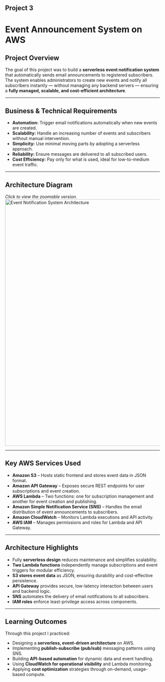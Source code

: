 ## Project 3
# Event Announcement System on AWS

## Project Overview
The goal of this project was to build a **serverless event notification system** that automatically sends email announcements to registered subscribers.  
The system enables administrators to create new events and notify all subscribers instantly — without managing any backend servers — ensuring a **fully managed, scalable, and cost-efficient architecture**.

---

## Business & Technical Requirements
- **Automation:** Trigger email notifications automatically when new events are created.  
- **Scalability:** Handle an increasing number of events and subscribers without manual intervention.  
- **Simplicity:** Use minimal moving parts by adopting a serverless approach.  
- **Reliability:** Ensure messages are delivered to all subscribed users.  
- **Cost Efficiency:** Pay only for what is used, ideal for low-to-medium event traffic.  

---

## Architecture Diagram

*Click to view the zoomable version.*  
[<img src="event-notification-architecture.png" alt="Event Notification System Architecture" width="800"/>](event-notification-architecture.png)  

---

## Key AWS Services Used
- **Amazon S3** – Hosts static frontend and stores event data in JSON format.  
- **Amazon API Gateway** – Exposes secure REST endpoints for user subscriptions and event creation.  
- **AWS Lambda** – Two functions: one for subscription management and another for event creation and publishing.  
- **Amazon Simple Notification Service (SNS)** – Handles the email distribution of event announcements to subscribers.  
- **Amazon CloudWatch** – Monitors Lambda executions and API activity.  
- **AWS IAM** – Manages permissions and roles for Lambda and API Gateway.  

---

## Architecture Highlights
- Fully **serverless design** reduces maintenance and simplifies scalability.  
- **Two Lambda functions** independently manage subscriptions and event triggers for modular efficiency.  
- **S3 stores event data** as JSON, ensuring durability and cost-effective persistence.  
- **API Gateway** provides secure, low-latency interaction between users and backend logic.  
- **SNS** automates the delivery of email notifications to all subscribers.  
- **IAM roles** enforce least-privilege access across components.  

---

## Learning Outcomes
Through this project I practiced:  
- Designing a **serverless, event-driven architecture** on AWS.  
- Implementing **publish-subscribe (pub/sub)** messaging patterns using SNS.  
- Building **API-based automation** for dynamic data and event handling.  
- Using **CloudWatch for operational visibility** and Lambda monitoring.  
- Applying **cost optimization** strategies through on-demand, usage-based compute.  


